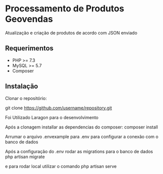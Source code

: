 # Processamento de Produtos Geovendas
Atualização e criação de produtos de acordo com JSON enviado

## Requerimentos

- PHP >= 7.3
- MySQL >= 5.7
- Composer

## Instalação

Clonar o repositório:

git clone https://github.com/username/repository.git

Foi Utilizado Laragon para o desenvolvimento

Após a clonagem installar as dependencias do composer:
composer install

Arrumar o arquivo .envexample para .env para configurar a conexão com o banco de dados

Após a configuração do .env rodar as migrations para o banco de dados 
php artisan migrate

e para rodar local utilizar o comando 
php artisan serve



